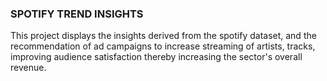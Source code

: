### SPOTIFY TREND INSIGHTS
This project displays the insights derived from the spotify dataset, and the recommendation of ad campaigns to increase streaming of artists, tracks, improving audience satisfaction thereby increasing the sector's overall revenue.
